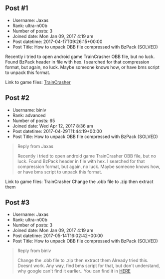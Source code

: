 ## Post #1
- Username: Jaxas
- Rank: ultra-n00b
- Number of posts: 3
- Joined date: Mon Jan 09, 2017 4:19 am
- Post datetime: 2017-04-17T09:26:15+00:00
- Post Title: How to unpack OBB file compressed with BzPack (SOLVED)

Recently i tried to open android game TrainCrasher OBB file, but no luck. Found BzPack header in file with hex. I searched for that compression format, but again, no luck. Maybe someone knows how, or have bms script to unpack this format.

Link to game files: [TrainCrasher](http://play.mob.org/game/train_crasher_the_trigger_of_revolution.html)
## Post #2
- Username: binlv
- Rank: advanced
- Number of posts: 65
- Joined date: Wed Apr 12, 2017 8:36 am
- Post datetime: 2017-04-29T11:44:19+00:00
- Post Title: How to unpack OBB file compressed with BzPack (SOLVED)

> Reply from Jaxas
>
> Recently i tried to open android game TrainCrasher OBB file, but no luck. Found BzPack header in file with hex. I searched for that compression format, but again, no luck. Maybe someone knows how, or have bms script to unpack this format.

Link to game files: TrainCrasher
Change the .obb file to .zip then extract them
## Post #3
- Username: Jaxas
- Rank: ultra-n00b
- Number of posts: 3
- Joined date: Mon Jan 09, 2017 4:19 am
- Post datetime: 2017-05-14T16:02:42+00:00
- Post Title: How to unpack OBB file compressed with BzPack (SOLVED)

> Reply from binlv
>
> Change the .obb file to .zip then extract them
Already tried this. Doesnt work. Any way, find bms script for that, but don't understand, why google can't find it earlier.. You can find it in [HERE](http://aluigi.altervista.org/bms/bzpack.bms)
